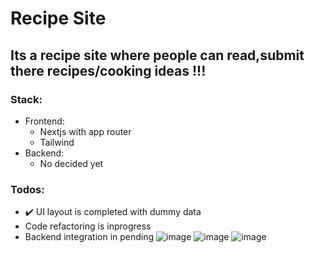 # Recipe Site
## Its a recipe site where people can read,submit there recipes/cooking ideas !!!
### Stack:
- Frontend:
  - Nextjs with app router
  - Tailwind
- Backend:
    - No decided yet
 ### Todos:
 - ✔️ UI layout is completed with dummy data
 - Code refactoring is inprogress
 - Backend integration in pending
![image](https://github.com/user-attachments/assets/367bbc4d-ad0f-459c-b04c-4b22d277f2e3)
![image](https://github.com/user-attachments/assets/3a93fad8-ec90-4ac6-92e3-a674e5b7df18)
![image](https://github.com/user-attachments/assets/d894f90a-2a6a-4b44-83eb-381789f7dc7e)
